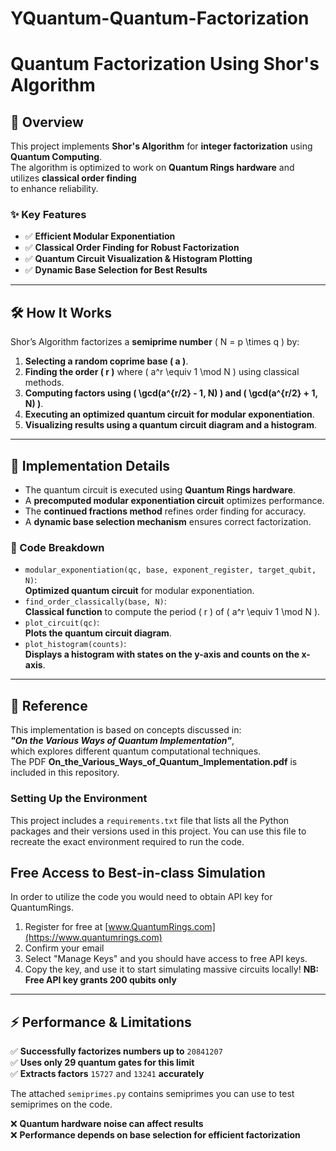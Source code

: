 # YQuantum-Quantum-Factorization

# **Quantum Factorization Using Shor's Algorithm**

## **🔹 Overview**
This project implements **Shor's Algorithm** for **integer factorization** using **Quantum Computing**.  
The algorithm is optimized to work on **Quantum Rings hardware** and utilizes **classical order finding**  
to enhance reliability.

### **✨ Key Features**
- ✅ **Efficient Modular Exponentiation**  
- ✅ **Classical Order Finding for Robust Factorization**  
- ✅ **Quantum Circuit Visualization & Histogram Plotting**  
- ✅ **Dynamic Base Selection for Best Results**  

---

## **🛠️ How It Works**
Shor’s Algorithm factorizes a **semiprime number** \( N = p \times q \) by:
1. **Selecting a random coprime base \( a \)**.
2. **Finding the order \( r \)** where \( a^r \equiv 1 \mod N \) using classical methods.
3. **Computing factors using \( \gcd(a^{r/2} - 1, N) \) and \( \gcd(a^{r/2} + 1, N) \)**.
4. **Executing an optimized quantum circuit for modular exponentiation**.
5. **Visualizing results using a quantum circuit diagram and a histogram**.

---

## **📂 Implementation Details**
- The quantum circuit is executed using **Quantum Rings hardware**.
- A **precomputed modular exponentiation circuit** optimizes performance.
- The **continued fractions method** refines order finding for accuracy.
- A **dynamic base selection mechanism** ensures correct factorization.

### **📌 Code Breakdown**
- `modular_exponentiation(qc, base, exponent_register, target_qubit, N)`:  
  **Optimized quantum circuit** for modular exponentiation.  
- `find_order_classically(base, N)`:  
  **Classical function** to compute the period \( r \) of \( a^r \equiv 1 \mod N \).  
- `plot_circuit(qc)`:  
  **Plots the quantum circuit diagram**.  
- `plot_histogram(counts)`:  
  **Displays a histogram with states on the y-axis and counts on the x-axis**.  

---

## **📖 Reference**
This implementation is based on concepts discussed in:  
**_"On the Various Ways of Quantum Implementation"_**,  
which explores different quantum computational techniques.  
The PDF **On_the_Various_Ways_of_Quantum_Implementation.pdf** is included in this repository.

### Setting Up the Environment

This project includes a `requirements.txt` file that lists all the Python packages and their versions used in this project. You can use this file to recreate the exact environment required to run the code.

## Free Access to Best-in-class Simulation

In order to utilize the code you would need to obtain API key for QuantumRings.

1. Register for free at [www.QuantumRings.com](https://www.quantumrings.com)
2. Confirm your email
3. Select "Manage Keys" and you should have access to free API keys.
4. Copy the key, and use it to start simulating massive circuits locally! **NB: Free API key grants 200 qubits only**

---

## **⚡ Performance & Limitations**
✅ **Successfully factorizes numbers up to** `20841207`  
✅ **Uses only 29 quantum gates for this limit**  
✅ **Extracts factors** `15727` and `13241` **accurately**  

The attached `semiprimes.py` contains semiprimes you can use to test semiprimes on the code.

❌ **Quantum hardware noise can affect results**  
❌ **Performance depends on base selection for efficient factorization**  
